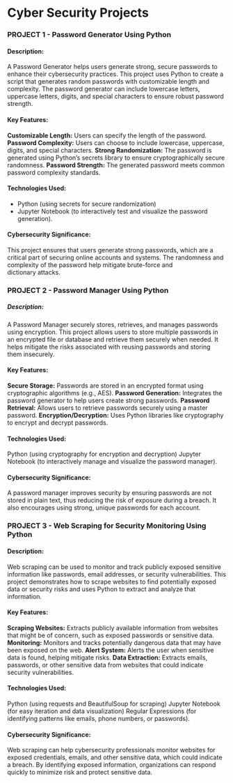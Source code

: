 # Cyber Security Projects

### PROJECT 1 - Password Generator Using Python 

#### Description:
A Password Generator helps users generate strong, secure passwords to enhance their cybersecurity practices. This project uses Python to create a script that generates random passwords with customizable length and complexity. The password generator can include lowercase letters, uppercase letters, digits, and special characters to ensure robust password strength.

#### Key Features:
**Customizable Length:** Users can specify the length of the password.
**Password Complexity:** Users can choose to include lowercase, uppercase, digits, and special characters.
**Strong Randomization:** The password is generated using Python’s secrets library to ensure cryptographically secure randomness.
**Password Strength:** The generated password meets common password complexity standards.

#### Technologies Used:
* Python (using secrets for secure randomization)
* Jupyter Notebook (to interactively test and visualize the password generation).

#### Cybersecurity Significance: 
This project ensures that users generate strong passwords, which are a critical part of securing online accounts and systems. The randomness and complexity of the password help mitigate brute-force and dictionary attacks.


### PROJECT 2 - Password Manager Using Python 

##### Description:
A Password Manager securely stores, retrieves, and manages passwords using encryption. This project allows users to store multiple passwords in an encrypted file or database and retrieve them securely when needed. It helps mitigate the risks associated with reusing passwords and storing them insecurely.

#### Key Features:
**Secure Storage:** Passwords are stored in an encrypted format using cryptographic algorithms (e.g., AES).
**Password Generation:** Integrates the password generator to help users create strong passwords.
**Password Retrieval:** Allows users to retrieve passwords securely using a master password.
**Encryption/Decryption:** Uses Python libraries like cryptography to encrypt and decrypt passwords.

#### Technologies Used:
Python (using cryptography for encryption and decryption)
Jupyter Notebook (to interactively manage and visualize the password manager).

#### Cybersecurity Significance: 
A password manager improves security by ensuring passwords are not stored in plain text, thus reducing the risk of exposure during a breach. It also encourages using strong, unique passwords for each account.


### PROJECT 3 - Web Scraping for Security Monitoring Using Python 

#### Description:
Web scraping can be used to monitor and track publicly exposed sensitive information like passwords, email addresses, or security vulnerabilities. This project demonstrates how to scrape websites to find potentially exposed data or security risks and uses Python to extract and analyze that information.

#### Key Features:
**Scraping Websites:** Extracts publicly available information from websites that might be of concern, such as exposed passwords or sensitive data.
**Monitoring:** Monitors and tracks potentially dangerous data that may have been exposed on the web.
**Alert System:** Alerts the user when sensitive data is found, helping mitigate risks.
**Data Extraction:** Extracts emails, passwords, or other sensitive data from websites that could indicate security vulnerabilities.

#### Technologies Used:
Python (using requests and BeautifulSoup for scraping)
Jupyter Notebook (for easy iteration and data visualization)
Regular Expressions (for identifying patterns like emails, phone numbers, or passwords).

#### Cybersecurity Significance: 
Web scraping can help cybersecurity professionals monitor websites for exposed credentials, emails, and other sensitive data, which could indicate a breach. By identifying exposed information, organizations can respond quickly to minimize risk and protect sensitive data.


